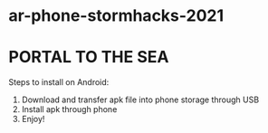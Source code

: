 # ar-phone-stormhacks-2021
# PORTAL TO THE SEA
Steps to install on Android:
1. Download and transfer apk file into phone storage through USB
2. Install apk through phone
3. Enjoy!
